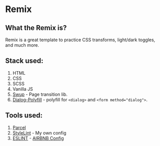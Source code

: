 # Remix

## What the Remix is?

Remix is a great template to practice CSS transforms, light/dark toggles, and much more.

## Stack used:

1. HTML
2. CSS
3. SCSS
4. Vanilla JS
5. [Swup](https://swup.js.org/) - Page transition lib.
6. [Dialog-Polyfill](https://github.com/GoogleChrome/dialog-polyfill) - polyfill for `<dialog>` and `<form method="dialog">`.

## Tools used:

1. [Parcel](https://parceljs.org/)
2. [StyleLint](https://stylelint.io/) - My own config
3. [ESLINT](https://eslint.org/) - [AIRBNB Config](https://github.com/airbnb/javascript)

